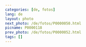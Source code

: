```yaml
---
categories: [de, fotos]
lang: de
layout: photo
next_photo: /de/fotos/P0000050.html
picname: P0000118
prev_photo: /de/fotos/P0000052.html
tags: []
---
```

